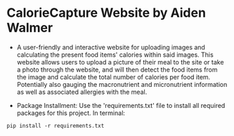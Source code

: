 # CalorieCapture Website by Aiden Walmer
* A user-friendly and interactive website for uploading images and calculating the present food items' calories within said images. 
This website allows users to upload a picture of their meal to the site or take a photo through the website, and will then detect the food items from the image and calculate the total number of calories per food item. Potentially also gauging the macronutrient and micronutrient information as well as associated allergies with the meal.

* Package Installment: Use the 'requirements.txt' file to install all required packages for this project.
In terminal:
```
pip install -r requirements.txt
```
